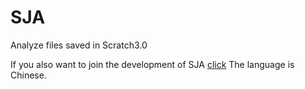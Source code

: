 # SJA
Analyze files saved in Scratch3.0

If you also want to join the development of SJA [click](https://www.wenjuan.design/s/UZBZJv1mI3/)
The language is Chinese.
